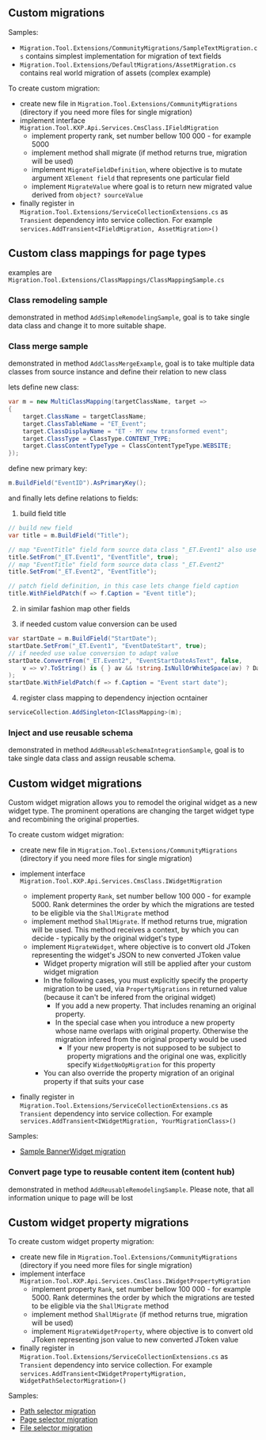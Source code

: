## Custom migrations

Samples:
- `Migration.Tool.Extensions/CommunityMigrations/SampleTextMigration.cs` contains simplest implementation for migration of text fields
- `Migration.Tool.Extensions/DefaultMigrations/AssetMigration.cs` contains real world migration of assets (complex example)

To create custom migration:
- create new file in `Migration.Tool.Extensions/CommunityMigrations` (directory if you need more files for single migration)
- implement interface `Migration.Tool.KXP.Api.Services.CmsClass.IFieldMigration`
  - implement property rank, set number bellow 100 000 - for example 5000
  - implement method shall migrate (if method returns true, migration will be used)
  - implement `MigrateFieldDefinition`, where objective is to mutate argument `XElement field` that represents one particular field
  - implement `MigrateValue` where goal is to return new migrated value derived from `object? sourceValue`
- finally register in `Migration.Tool.Extensions/ServiceCollectionExtensions.cs` as `Transient` dependency into service collection. For example `services.AddTransient<IFieldMigration, AssetMigration>()`

## Custom class mappings for page types

examples are `Migration.Tool.Extensions/ClassMappings/ClassMappingSample.cs`

### Class remodeling sample

demonstrated in method `AddSimpleRemodelingSample`, goal is to take single data class and change it to more suitable shape.

### Class merge sample

demonstrated in method `AddClassMergeExample`, goal is to take multiple data classes from source instance and define their relation to new class

lets define new class:
```csharp
var m = new MultiClassMapping(targetClassName, target =>
{
    target.ClassName = targetClassName;
    target.ClassTableName = "ET_Event";
    target.ClassDisplayName = "ET - MY new transformed event";
    target.ClassType = ClassType.CONTENT_TYPE;
    target.ClassContentTypeType = ClassContentTypeType.WEBSITE;
});
```

define new primary key:
```csharp
m.BuildField("EventID").AsPrimaryKey();
```

and finally lets define relations to fields:

1) build field title 
```csharp
// build new field
var title = m.BuildField("Title");

// map "EventTitle" field form source data class "_ET.Event1" also use it as template for target field
title.SetFrom("_ET.Event1", "EventTitle", true);
// map "EventTitle" field form source data class "_ET.Event2"
title.SetFrom("_ET.Event2", "EventTitle");

// patch field definition, in this case lets change field caption 
title.WithFieldPatch(f => f.Caption = "Event title");
```

2) in similar fashion map other fields

3) if needed custom value conversion can be used
```csharp
var startDate = m.BuildField("StartDate");
startDate.SetFrom("_ET.Event1", "EventDateStart", true);
// if needed use value conversion to adapt value
startDate.ConvertFrom("_ET.Event2", "EventStartDateAsText", false,
    v => v?.ToString() is { } av && !string.IsNullOrWhiteSpace(av) ? DateTime.Parse(av) : null
);
startDate.WithFieldPatch(f => f.Caption = "Event start date");
```

4) register class mapping to dependency injection ocntainer
```csharp
serviceCollection.AddSingleton<IClassMapping>(m); 
```

### Inject and use reusable schema

demonstrated in method `AddReusableSchemaIntegrationSample`, goal is to take single data class and assign reusable schema.

## Custom widget migrations

Custom widget migration allows you to remodel the original widget as a new widget type. The prominent operations are 
changing the target widget type and recombining the original properties.

To create custom widget migration:
- create new file in `Migration.Tool.Extensions/CommunityMigrations` (directory if you need more files for single migration)
- implement interface `Migration.Tool.KXP.Api.Services.CmsClass.IWidgetMigration`
  - implement property `Rank`, set number bellow 100 000 - for example 5000. Rank determines the order by which the migrations are tested to be eligible via the `ShallMigrate` method
  - implement method `ShallMigrate`. If method returns true, migration will be used. This method receives a context, by which you can decide - typically by the original widget's type
  - implement `MigrateWidget`, where objective is to convert old JToken representing the widget's JSON to new converted JToken value
    - Widget property migration will still be applied after your custom widget migration
    - In the following cases, you must explicitly specify the property migration to be used, via `PropertyMigrations` in returned value (because it can't be infered from the original widget)
      - If you add a new property. That includes renaming an original property.
      - In the special case when you introduce a new property whose name overlaps with original property. Otherwise the migration infered from the original property would be used
        - If your new property is not supposed to be subject to property migrations and the original one was, explicitly specify `WidgetNoOpMigration` for this property
    - You can also override the property migration of an original property if that suits your case
    
- finally register in `Migration.Tool.Extensions/ServiceCollectionExtensions.cs` as `Transient` dependency into service collection. For example `services.AddTransient<IWidgetMigration, YourMigrationClass>()`

Samples:
- [Sample BannerWidget migration](./CommunityMigrations/SampleWidgetMigration.cs)

### Convert page type to reusable content item (content hub)

demonstrated in method `AddReusableRemodelingSample`. Please note, that all information unique to page will be lost

## Custom widget property migrations

To create custom widget property migration:
- create new file in `Migration.Tool.Extensions/CommunityMigrations` (directory if you need more files for single migration)
- implement interface `Migration.Tool.KXP.Api.Services.CmsClass.IWidgetPropertyMigration`
  - implement property `Rank`, set number bellow 100 000 - for example 5000. Rank determines the order by which the migrations are tested to be eligible via the `ShallMigrate` method
  - implement method `ShallMigrate` (if method returns true, migration will be used)
  - implement `MigrateWidgetProperty`, where objective is to convert old JToken representing json value to new converted JToken value  
- finally register in `Migration.Tool.Extensions/ServiceCollectionExtensions.cs` as `Transient` dependency into service collection. For example `services.AddTransient<IWidgetPropertyMigration, WidgetPathSelectorMigration>()`

Samples:
- [Path selector migration](./DefaultMigrations/WidgetPathSelectorMigration.cs)
- [Page selector migration](./DefaultMigrations/WidgetPageSelectorMigration.cs)
- [File selector migration](./DefaultMigrations/WidgetFileMigration.cs)